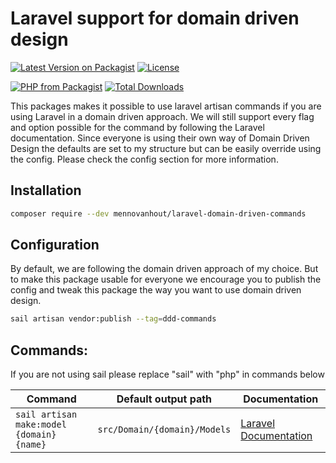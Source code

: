 # Laravel support for domain driven design
[![Latest Version on Packagist](https://img.shields.io/packagist/v/mennovanhout/laravel-domain-driven-commands.svg?style=for-the-badge)](https://packagist.org/packages/mennovanhout/laravel-domain-driven-commands)
[![License](https://img.shields.io/github/license/mennovanhout/laravel-domain-driven-commands?style=for-the-badge)](https://github.com/mennovanhout/laravel-domain-driven-commands/blob/main/LICENSE.md)

[![PHP from Packagist](https://img.shields.io/packagist/php-v/mennovanhout/laravel-domain-driven-commands?style=flat-square)](https://packagist.org/packages/mennovanhout/laravel-domain-driven-commands)
[![Total Downloads](https://img.shields.io/packagist/dt/mennovanhout/laravel-domain-driven-commands.svg?style=flat-square)](https://packagist.org/packages/mennovanhout/laravel-domain-driven-commands)

This packages makes it possible to use laravel artisan commands if you are using Laravel in a domain driven approach.
We will still support every flag and option possible for the command by following the Laravel documentation. Since everyone is using their own way of Domain Driven Design the defaults are set to my structure but can be easily override using the config. Please check the config section for more information.

## Installation
```bash
composer require --dev mennovanhout/laravel-domain-driven-commands
```

## Configuration
By default, we are following the domain driven approach of my choice. But to make this package usable for everyone we encourage you to publish the config and tweak this package the way you want to use domain driven design.
```bash
sail artisan vendor:publish --tag=ddd-commands
```

## Commands:
If you are not using sail please replace "sail" with "php" in commands below

| Command                                   | Default output path          | Documentation                                                  |
|-------------------------------------------|------------------------------|----------------------------------------------------------------|
| `sail artisan make:model {domain} {name}` | `src/Domain/{domain}/Models` | [Laravel Documentation](https://laravel.com/docs/8.x/eloquent) |
